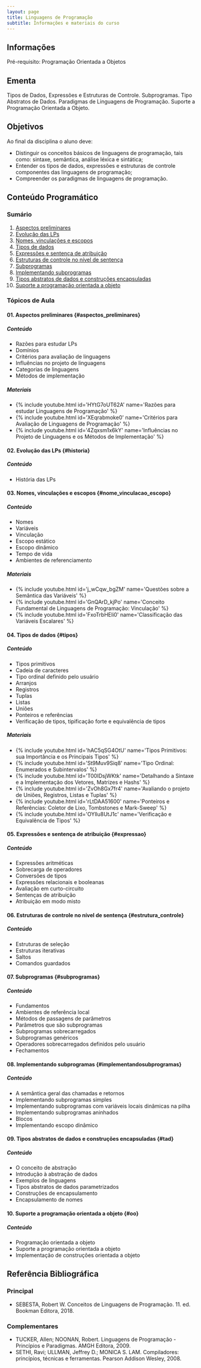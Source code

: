 ```yaml
---
layout: page
title: Linguagens de Programação
subtitle: Informações e materiais do curso
---
```


## Informações
Pré-requisito:  Programação Orientada a Objetos

## Ementa
Tipos de Dados, Expressões e Estruturas de Controle. Subprogramas. Tipo Abstratos de Dados. Paradigmas de Linguagens de Programação. Suporte a Programação Orientada a Objeto.

## Objetivos

Ao final da disciplina o aluno deve:
- Distinguir os conceitos básicos de linguagens de programação, tais como: sintaxe, semântica, análise léxica e sintática;
- Entender os tipos de dados, expressões e estruturas de controle componentes das linguagens de programação;
- Compreender os paradigmas de linguagens de programação.

## Conteúdo Programático

### Sumário

1. [Aspectos preliminares](#aspectos_preliminares)
2. [Evolução das LPs](#historia)
3. [Nomes, vinculações e escopos](#nome_vinculacao_escopo)
4. [Tipos de dados](#tipos)
5. [Expressões e sentença de atribuição](#expressao)
6. [Estruturas de controle no nı́vel de sentença](#estrutura_controle)
7. [Subprogramas](#subprogramas)
8. [Implementando subprogramas](#implementandosubprogramas)
9. [Tipos abstratos de dados e construções encapsuladas](#tad)
10. [Suporte a programação orientada a objeto](#oo)

### Tópicos de Aula

#### 01. Aspectos preliminares {#aspectos_preliminares}

##### Conteúdo

- Razões para estudar LPs
- Domínios
- Critérios para avaliação de linguagens
- Influências no projeto de linguagens
- Categorias de linguagens
- Métodos de implementação

##### Materiais

- {% include youtube.html id='HYtG7oUT62A' name='Razões para estudar Linguagens de Programação' %}
- {% include youtube.html id='XEqrabmoke0' name='Critérios para Avaliação de Linguagens de Programação' %}
- {% include youtube.html id='4Zqxsm1x6kY' name='Influências no Projeto de Linguagens e os Métodos de Implementação' %}

#### 02. Evolução das LPs {#historia}

##### Conteúdo

- História das LPs

#### 03. Nomes, vinculações e escopos {#nome_vinculacao_escopo}

##### Conteúdo

- Nomes
- Variáveis
- Vinculação
- Escopo estático
- Escopo dinâmico
- Tempo de vida
- Ambientes de referenciamento

##### Materiais

- {% include youtube.html id='j_wCqw_bgZM' name='Questões sobre a Semântica das Variáveis' %}
- {% include youtube.html id='GnQArD_kjPo' name='Conceito Fundamental de Linguagens de Programação: Vinculação' %}
- {% include youtube.html id='FxoTrbHEli0' name='Classificação das Variáveis Escalares' %}

#### 04. Tipos de dados {#tipos}

##### Conteúdo

- Tipos primitivos
- Cadeia de caracteres
- Tipo ordinal definido pelo usuário
- Arranjos
- Registros
- Tuplas
- Listas
- Uniões
- Ponteiros e referências
- Verificação de tipos, tipificação forte e equivalência de tipos

##### Materiais

- {% include youtube.html id='hAC5qSG4OtU' name='Tipos Primitivos: sua Importância e os Principais Tipos' %}
- {% include youtube.html id='St9Muv9Siq8' name='Tipo Ordinal: Enumerados e Subintervalos' %}
- {% include youtube.html id='T00IDsjWKtk' name='Detalhando a Sintaxe e a Implementação dos Vetores, Matrizes e Hashs' %}
- {% include youtube.html id='ZvOh8Gx7fr4' name='Avaliando o projeto de Uniões, Registros, Listas e Tuplas' %}
- {% include youtube.html id='rLtDAA51600' name='Ponteiros e Referências: Coletor de Lixo, Tombstones e Mark-Sweep' %}
- {% include youtube.html id='OYllu8UtJ1c' name='Verificação e Equivalência de Tipos' %}

#### 05. Expressões e sentença de atribuição {#expressao}

##### Conteúdo

- Expressões aritméticas
- Sobrecarga de operadores
- Conversões de tipos
- Expressões relacionais e booleanas
- Avaliação em curto-circuito
- Sentenças de atribuição
- Atribuição em modo misto

#### 06. Estruturas de controle no nı́vel de sentença {#estrutura_controle}

##### Conteúdo

- Estruturas de seleção
- Estruturas iterativas
- Saltos
- Comandos guardados

#### 07. Subprogramas {#subprogramas}

##### Conteúdo

- Fundamentos
- Ambientes de referência local
- Métodos de passagens de parâmetros
- Parâmetros que são subprogramas
- Subprogramas sobrecarregados
- Subprogramas genéricos
- Operadores sobrecarregados definidos pelo usuário
- Fechamentos

#### 08. Implementando subprogramas {#implementandosubprogramas}

##### Conteúdo

- A semântica geral das chamadas e retornos
- Implementando subprogramas simples
- Implementando subprogramas com variáveis locais dinâmicas na pilha
- Implementando subprogramas aninhados
- Blocos
- Implementando escopo dinâmico

#### 09. Tipos abstratos de dados e construções encapsuladas {#tad}

##### Conteúdo

- O conceito de abstração
- Introdução à abstração de dados
- Exemplos de linguagens
- Tipos abstratos de dados parametrizados
- Construções de encapsulamento
- Encapsulamento de nomes

#### 10. Suporte a programação orientada a objeto {#oo}

##### Conteúdo

- Programação orientada a objeto
- Suporte a programação orientada a objeto
- Implementação de construções orientada a objeto

## Referência Bibliográfica

### Principal

- SEBESTA, Robert W. Conceitos de Linguagens de Programação. 11. ed. Bookman Editora, 2018.

### Complementares

- TUCKER, Allen; NOONAN, Robert. Linguagens de Programação - Princípios e Paradigmas. AMGH Editora, 2009.
- SETHI, Ravi; ULLMAN, Jeffrey D.; MONICA S. LAM. Compiladores: princípios, técnicas e ferramentas. Pearson Addison Wesley, 2008.
